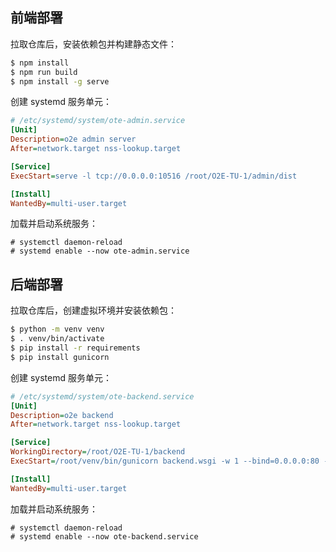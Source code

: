 ## 前端部署

拉取仓库后，安装依赖包并构建静态文件：

```bash
$ npm install
$ npm run build
$ npm install -g serve
```

创建 systemd 服务单元：

```ini
# /etc/systemd/system/ote-admin.service
[Unit]
Description=o2e admin server
After=network.target nss-lookup.target

[Service]
ExecStart=serve -l tcp://0.0.0.0:10516 /root/O2E-TU-1/admin/dist

[Install]
WantedBy=multi-user.target
```

加载并启动系统服务：


```shell
# systemctl daemon-reload
# systemd enable --now ote-admin.service
```

## 后端部署

拉取仓库后，创建虚拟环境并安装依赖包：

```bash
$ python -m venv venv
$ . venv/bin/activate
$ pip install -r requirements
$ pip install gunicorn
```

创建 systemd 服务单元：

```ini
# /etc/systemd/system/ote-backend.service
[Unit]
Description=o2e backend
After=network.target nss-lookup.target

[Service]
WorkingDirectory=/root/O2E-TU-1/backend
ExecStart=/root/venv/bin/gunicorn backend.wsgi -w 1 --bind=0.0.0.0:80 --timeout 300

[Install]
WantedBy=multi-user.target
```

加载并启动系统服务：


```shell
# systemctl daemon-reload
# systemd enable --now ote-backend.service
```
